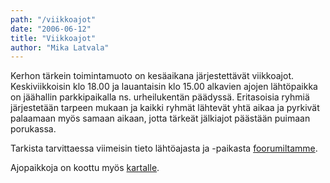 ```yaml
---
path: "/viikkoajot"
date: "2006-06-12"
title: "Viikkoajot"
author: "Mika Latvala"
---
```

Kerhon tärkein toimintamuoto on kesäaikana järjestettävät viikkoajot. Keskiviikkoisin klo 18.00 ja lauantaisin klo 15.00 alkavien ajojen lähtöpaikka on jäähallin parkkipaikalla ns. urheilukentän päädyssä. Eritasoisia ryhmiä järjestetään tarpeen mukaan ja kaikki ryhmät lähtevät yhtä aikaa ja pyrkivät palaamaan myös samaan aikaan, jotta tärkeät jälkiajot päästään puimaan porukassa.

Tarkista tarvittaessa viimeisin tieto lähtöajasta ja -paikasta [foorumiltamme](http://forum.mtb-lohja.com).

Ajopaikkoja on koottu myös [kartalle](http://ajopaikat.mtb-lohja.com).